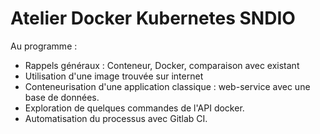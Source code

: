 # Atelier Docker Kubernetes SNDIO

Au programme : 

- Rappels généraux : Conteneur, Docker, comparaison avec existant
- Utilisation d'une image trouvée sur internet
- Conteneurisation d'une application classique : web-service avec une base de données.
- Exploration de quelques commandes de l'API docker.
- Automatisation du processus avec Gitlab CI.

